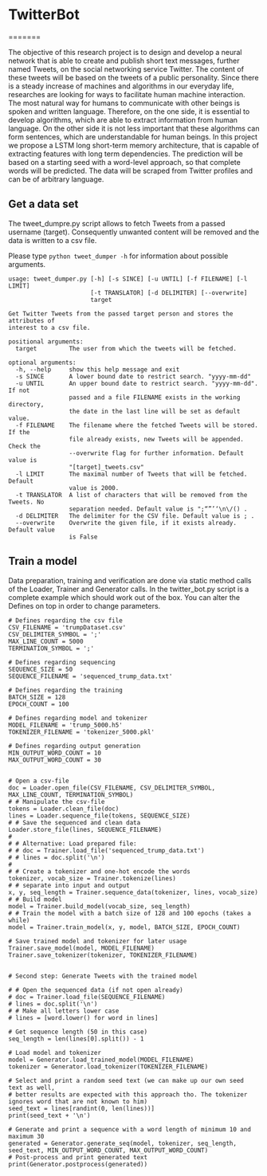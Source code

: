 # TwitterBot
=======

The objective of this research project is to design and develop a neural network that is able to create and publish short text messages, further named Tweets, on the social networking service Twitter. The content of these tweets will be based on the tweets of a public personality. Since there is a steady increase of machines and algorithms in our everyday life, researches are looking for ways to facilitate human machine interaction. The most natural way for humans to communicate with other beings is spoken and written language. Therefore, on the one side, it is essential to develop algorithms, which are able to extract information from human language. On the other side it is not less important that these algorithms can form sentences, which are understandable for human beings. In this project we propose a LSTM long short-term memory architecture, that is capable of extracting features with long term dependencies. The prediction will be based on a  starting seed with a word-level approach, so that complete words will be predicted. The data will be scraped from Twitter profiles and can be of arbitrary language. 

## Get a data set

The tweet_dumpre.py script allows to fetch Tweets from a passed username (target). Consequently unwanted content will be removed and the data is written to a csv file.

Please type `python tweet_dumper -h` for information about possible arguments.

```
usage: tweet_dumper.py [-h] [-s SINCE] [-u UNTIL] [-f FILENAME] [-l LIMIT]
                       [-t TRANSLATOR] [-d DELIMITER] [--overwrite]
                       target

Get Twitter Tweets from the passed target person and stores the attributes of
interest to a csv file.

positional arguments:
  target         The user from which the tweets will be fetched.

optional arguments:
  -h, --help     show this help message and exit
  -s SINCE       A lower bound date to restrict search. "yyyy-mm-dd"
  -u UNTIL       An upper bound date to restrict search. "yyyy-mm-dd". If not
                 passed and a file FILENAME exists in the working directory,
                 the date in the last line will be set as default value.
  -f FILENAME    The filename where the fetched Tweets will be stored. If the
                 file already exists, new Tweets will be appended. Check the
                 --overwrite flag for further information. Default value is
                 "[target]_tweets.csv"
  -l LIMIT       The maximal number of Tweets that will be fetched. Default
                 value is 2000.
  -t TRANSLATOR  A list of characters that will be removed from the Tweets. No
                 separation needed. Default value is ";“”’‘\n\/() .
  -d DELIMITER   The delimiter for the CSV file. Default value is ; .
  --overwrite    Overwrite the given file, if it exists already. Default value
                 is False
```

## Train a model

Data preparation, training and verification are done via static method calls of the Loader, Trainer and Generator calls. In the twitter_bot.py script is a complete example which should work out of the box. You can alter the Defines on top in order to change parameters.

```
# Defines regarding the csv file
CSV_FILENAME = 'trumpDataset.csv'
CSV_DELIMITER_SYMBOL = ';'
MAX_LINE_COUNT = 5000
TERMINATION_SYMBOL = ';'

# Defines regarding sequencing
SEQUENCE_SIZE = 50
SEQUENCE_FILENAME = 'sequenced_trump_data.txt'

# Defines regarding the training
BATCH_SIZE = 128
EPOCH_COUNT = 100

# Defines regarding model and tokenizer
MODEL_FILENAME = 'trump_5000.h5'
TOKENIZER_FILENAME = 'tokenizer_5000.pkl'

# Defines regarding output generation
MIN_OUTPUT_WORD_COUNT = 10
MAX_OUTPUT_WORD_COUNT = 30


# Open a csv-file
doc = Loader.open_file(CSV_FILENAME, CSV_DELIMITER_SYMBOL, MAX_LINE_COUNT, TERMINATION_SYMBOL)
# # Manipulate the csv-file
tokens = Loader.clean_file(doc)
lines = Loader.sequence_file(tokens, SEQUENCE_SIZE)
# # Save the sequenced and clean data
Loader.store_file(lines, SEQUENCE_FILENAME)
#
# # Alternative: Load prepared file:
# # doc = Trainer.load_file('sequenced_trump_data.txt')
# # lines = doc.split('\n')
#
# # Create a tokenizer and one-hot encode the words
tokenizer, vocab_size = Trainer.tokenize(lines)
# # separate into input and output
x, y, seq_length = Trainer.sequence_data(tokenizer, lines, vocab_size)
# # Build model
model = Trainer.build_model(vocab_size, seq_length)
# # Train the model with a batch size of 128 and 100 epochs (takes a while)
model = Trainer.train_model(x, y, model, BATCH_SIZE, EPOCH_COUNT)

# Save trained model and tokenizer for later usage
Trainer.save_model(model, MODEL_FILENAME)
Trainer.save_tokenizer(tokenizer, TOKENIZER_FILENAME)


# Second step: Generate Tweets with the trained model

# # Open the sequenced data (if not open already)
# doc = Trainer.load_file(SEQUENCE_FILENAME)
# lines = doc.split('\n')
# # Make all letters lower case
# lines = [word.lower() for word in lines]

# Get sequence length (50 in this case)
seq_length = len(lines[0].split()) - 1

# Load model and tokenizer
model = Generator.load_trained_model(MODEL_FILENAME)
tokenizer = Generator.load_tokenizer(TOKENIZER_FILENAME)

# Select and print a random seed text (we can make up our own seed text as well,
# better results are expected with this approach tho. The tokenizer ignores word that are not known to him)
seed_text = lines[randint(0, len(lines))]
print(seed_text + '\n')

# Generate and print a sequence with a word length of minimum 10 and maximum 30
generated = Generator.generate_seq(model, tokenizer, seq_length, seed_text, MIN_OUTPUT_WORD_COUNT, MAX_OUTPUT_WORD_COUNT)
# Post-process and print generated text
print(Generator.postprocess(generated))
```
  
